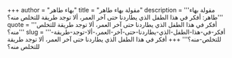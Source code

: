 +++
author = "بهاء طاهر"
title = "مقولة بهاء طاهر"
description = '''مقولة بهاء طاهر: أفكر في هذا الطفل الذي يطاردنا حتى آخر العمر، ألا توجد طريقة للتخلص منه؟'''
quote = '''أفكر في هذا الطفل الذي يطاردنا حتى آخر العمر، ألا توجد طريقة للتخلص منه؟'''
slug = '''أفكر-في-هذا-الطفل-الذي-يطاردنا-حتى-آخر-العمر،-ألا-توجد-طريقة-للتخلص-منه؟'''
+++
أفكر في هذا الطفل الذي يطاردنا حتى آخر العمر، ألا توجد طريقة للتخلص منه؟
